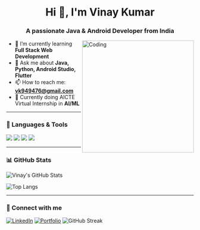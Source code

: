 <h1 align="center">Hi 👋, I'm Vinay Kumar</h1>
<h3 align="center">A passionate Java & Android Developer from India</h3>

<img align="right" alt="Coding" width="300" src="https://cdn.dribbble.com/users/1162077/screenshots/3848914/media/320984a9ca58b3c73274c9259ecf6de8.gif">

- 🌱 I’m currently learning **Full Stack Web Development**
- 💬 Ask me about **Java, Python, Android Studio, Flutter**
- 📫 How to reach me: **vk949476@gmail.com**
- 💼 Currently doing AICTE Virtual Internship in **AI/ML**

---

### 🚀 Languages & Tools

<p align="left">
  <img src="https://img.shields.io/badge/Java-ED8B00?style=for-the-badge&logo=java&logoColor=white"/>
  <img src="https://img.shields.io/badge/Android-3DDC84?style=for-the-badge&logo=android&logoColor=white"/>
  <img src="https://img.shields.io/badge/Python-3670A0?style=for-the-badge&logo=python&logoColor=white"/>
  <img src="https://img.shields.io/badge/GitHub-181717?style=for-the-badge&logo=github&logoColor=white"/>
</p>

---

### 📊 GitHub Stats

![Vinay's GitHub Stats](https://github-readme-stats.vercel.app/api?username=TechieV&show_icons=true&theme=tokyonight)

![Top Langs](https://github-readme-stats.vercel.app/api/top-langs/?username=TechieV&layout=compact&theme=tokyonight)

---

### 🔗 Connect with me

[![LinkedIn](https://img.shields.io/badge/LinkedIn-blue?style=for-the-badge&logo=linkedin)](https://www.linkedin.com/in/vinay-kumar-546685275/)
[![Portfolio](https://img.shields.io/badge/Portfolio-grey?style=for-the-badge&logo=google-chrome)](https://yourportfolio.com)
![GitHub Streak](https://github-readme-streak-stats.herokuapp.com/?user=vinaykumar123&theme=tokyonight)

